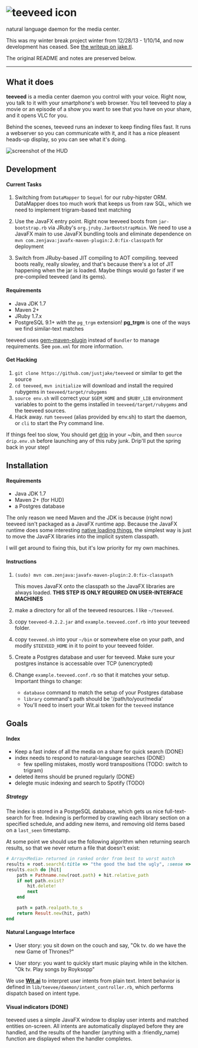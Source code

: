 
# ![teeveed icon](http://justjake.github.io/teeveed/images/teeveed-256.png)

natural language daemon for the media center.

This was my winter break project winter from 12/28/13 - 1/10/14, and
now development has ceased. See [the writeup on
jake.tl](https://jake.tl/projects/teeveed/).

The original README and notes are preserved below.

---

## What it does

**teeveed** is a media center daemon you control with your voice. Right now, you talk to it with your smartphone's
web browser. You tell teeveed to play a movie or an episode of a show you want to see that you have on your share, and it
opens VLC for you.

Behind the scenes, teeveed runs an indexer to keep finding files fast. It runs a webserver so you can communicate with it, and it
has a nice pleasent heads-up display, so you can see what it's doing.

![screenshot of the HUD](http://justjake.github.io/teeveed/images/hud.png)

## Development

#### Current Tasks

1.  Switching from `DataMapper` to `Sequel` for our ruby-hipster ORM.
    DataMapper does too much work that keeps us from raw SQL, which
    we need to implement trigram-based text matching

2.  Use the JavaFX entry point. Right now teeveed boots from
    `jar-bootstrap.rb` via JRuby's `org.jruby.JarBootstrapMain`.
    We need to use a JavaFX main to use JavaFX bundling tools
    and eliminate dependence on
    `mvn com.zenjava:javafx-maven-plugin:2.0:fix-classpath`
    for deployment

3.  Switch from JRuby-based JIT compiling to AOT compiling.
    teeveed boots really, really slowley, and that's because
    there's a lot of JIT happening when the jar is loaded.
    Maybe things would go faster if we pre-compiled teeveed
    (and its gems).

#### Requirements

- Java JDK 1.7
- Maven 2+
- JRuby 1.7.x
- PostgreSQL 9.1+ *with* the `pg_trgm` extension! **pg_trgm** is one
  of the ways we find similar-text matches

teeveed uses [gem-maven-plugin][gem] instead of `Bundler` to manage
requirements. See `pom.xml` for more information.

#### Get Hacking

1. `git clone https://github.com/justjake/teeveed` or similar to get the source
2. `cd teeveed`, `mvn initialize` will download and install the required rubygems
   in `teeveed/target/rubygems`
3. `source env.sh` will correct your `$GEM_HOME` and `$RUBY_LIB` environment variables
   to point to the gems installed in `teeveed/target/rubygems` and the teeveed sources.
4. Hack away. run `teeveed` (alias provided by env.sh) to start the daemon, or
   `cli` to start the Pry command line.

If things feel too slow,
You should get [drip](https://github.com/flatland/drip) in your ~/bin,
and then `source drip.env.sh` before launching any of this ruby junk.
Drip'll put the spring back in your step!

## Installation

#### Requirements

- Java JDK 1.7
- Maven 2+ (for HUD)
- a Postgres database

The only reason we need Maven and the JDK is because (right now)
teeveed isn't packaged as a JavaFX runtime app. Because the JavaFX
runtime does some interesting [native loading things][javafx-oops],
the simplest way is just to move the JavaFX libraries into the
implicit system classpath.

I will get around to fixing this, but it's low priority for my own
machines.

#### Instructions

1. `(sudo) mvn com.zenjava:javafx-maven-plugin:2.0:fix-classpath`

   This moves JavaFX onto the classpath so the JavaFX libraries are
   always loaded. **THIS STEP IS ONLY REQUIRED ON USER-INTERFACE MACHINES**

1.  make a directory for all of the teeveed resources. I like `~/teeveed`.
1.  copy `teeveed-0.2.2.jar` and `example.teeveed.conf.rb` into
    your teeveed folder.
1.  copy `teeveed.sh` into your `~/bin` or somewhere else on your path,
    and modify `$TEEVEED_HOME` in it to point to your teeveed folder.
1.  Create a Postgres database and user for teeveed. Make sure your
    postgres instance is accessable over TCP (unencrypted)
1.  Change `example.teeveed.conf.rb` so that it matches your setup.
    Important things to change:

    - `database` command to match the setup of your Postgres database
    - `library` command's path should be '/path/to/your/media'
    - You'll need to insert your Wit.ai token for the `teeveed` instance

[javafx-oops]: http://zenjava.com/javafx/maven/fix-classpath.html
[gem]: https://github.com/torquebox/jruby-maven-plugins#installing-gems-into-you-project-directory

## Goals

#### Index

- Keep a fast index of all the media on a share for quick search (DONE)
- index needs to respond to natural-language searches (DONE)
    - few spelling mistakes, mostly word transpositions (TODO: switch to trigram)
- deleted items should be pruned regularly (DONE)
- delegte music indexing and search to Spotify (TODO)

##### Strategy

The index is stored in a PostgeSQL database, which gets us nice
full-text-search for free. Indexing is performed by crawling each
library section on a specified schedule, and adding new items, and
removing old items based on a `last_seen` timestamp.

At some point we should use the following algorithm when returning
search results, so that we never return a file that doesn't exist:

```ruby
# Array<Media> returned in ranked order from best to worst match
results = root.search(:title => "the good the bad the ugly", :sense => :watch)
results.each do |hit|
    path = Pathname.new(root.path) + hit.relative_path
    if not path.exist?
        hit.delete!
        next
    end

    path = path.realpath.to_s
    return Result.new(hit, path)
end
```

#### Natural Language Interface

- User story: you sit down on the couch and say,
  "Ok tv. do we have the new Game of Thrones?"

- User story: you want to quickly start music playing while
  in the kitchen. "Ok tv. Play songs by Royksopp"

We use [**Wit.ai**](http://wit.ai) to interpret user intents from plain
text. Intent behavior is defined in `lib/teevee/daemon/intent_controller.rb`,
which performs dispatch based on intent type.

#### Visual indicators (DONE)

teeveed uses a simple JavaFX window to display user intents and
matched entities on-screen. All intents are automatically
displayed before they are handled, and the results of the handler
(anything with a :friendly_name) function are displayed when the
handler completes.


